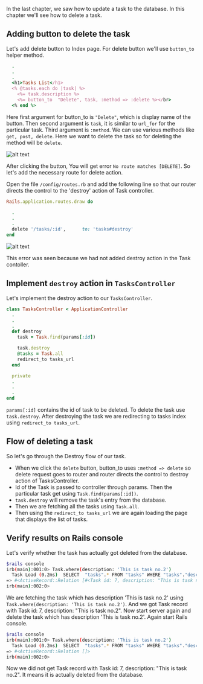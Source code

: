 In the last chapter, we saw how to update a task to the database. 
In this chapter we'll see how to delete a task.

## Adding button to delete the task

Let's add delete button to Index page. 
For delete button we'll use `button_to` helper method.

```ruby
  .
  .
  .
  <h1>Tasks List</h1>
  <% @tasks.each do |task| %>
    <%= task.description %>
    <%= button_to  "Delete", task, :method => :delete %></br>
  <% end %>

```
Here first argument for button_to is `"Delete"`, which is display name of the button.
Then second argument is `task`, it is similar to `url_for` for the particular task.
Third argument is `:method`. We can use various methods like `get, post, delete`.
Here we want to delete the task so for deleting the method will be `delete`.

![alt text](https://github.com/bigbinary/markdown-book-generator/blob/master/book/images/AddButton.png?raw=true)

After clicking the button, You will get error `No route matches [DELETE]`.
So let's add the necessary route for delete action.

Open the file `/config/routes.rb` and add the following line so that our router directs the control to the 'destroy'
action of Task controller.

```ruby
Rails.application.routes.draw do

  .
  .
  .
  delete '/tasks/:id',      to: 'tasks#destroy'
end
```

![alt text](https://github.com/bigbinary/markdown-book-generator/blob/master/book/images/DestroyActionError.png?raw=true)

This error was seen because we had not added destroy action in the Task contoller.

## Implement `destroy` action in `TasksController`

Let's implement the destroy action to our `TasksController`.

```ruby
class TasksController < ApplicationController
  .
  .
  .
  def destroy
    task = Task.find(params[:id])

    task.destroy
    @tasks = Task.all
    redirect_to tasks_url
  end

  private
  .
  .
  .
end

```

`params[:id]` contains the id of task to be deleted. To delete the task use `task.destroy`. 
After destroying the task we are redirecting to tasks index using `redirect_to tasks_url`.

## Flow of deleting a task

So let's go through the Destroy flow of our task.

- When we click the `delete` button, button_to uses `:method => delete` so delete request goes to router and router
directs the control to destroy action of TasksController.
- Id of the Task is passed to controller through params. Then the particular task get using `Task.find(params[:id])`.
- `task.destroy` will remove the task's entry from the database.
- Then we are fetching all the tasks using `Task.all`.
- Then using the `redirect_to tasks_url` we are again loading the page that displays the list of tasks.


## Verify results on Rails console

Let's verify whether the task has actually got deleted from the database. 

```bash
$rails console
irb(main):001:0> Task.where(description: 'This is task no.2')
  Task Load (0.2ms)  SELECT  "tasks".* FROM "tasks" WHERE "tasks"."description" = ? LIMIT ?  [["description", "This is task no.2"], ["LIMIT", 11]]
=> #<ActiveRecord::Relation [#<Task id: 7, description: "This is task no.2", created_at: "2019-02-07 09:43:10", updated_at: "2019-02-07 09:43:10">]>
irb(main):002:0>

```
We are fetching the task which has description 'This is task no.2' using `Task.where(description: 'This is task no.2')`.
And we got Task record with Task id: 7, description: "This is task no.2".
Now start server again and delete the task which has description 'This is task no.2'.
Again start Rails console.

```bash
$rails console
irb(main):001:0> Task.where(description: 'This is task no.2')
  Task Load (0.2ms)  SELECT  "tasks".* FROM "tasks" WHERE "tasks"."description" = ? LIMIT ?  [["description", "This is task no.2"], ["LIMIT", 11]]
=> #<ActiveRecord::Relation []>
irb(main):002:0>

```
Now we did not get Task record with Task id: 7, description: "This is task no.2". 
It means it is actually deleted from the database.
